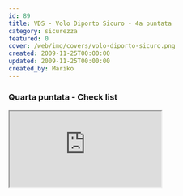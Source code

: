 ```yaml
---
id: 89
title: VDS - Volo Diporto Sicuro - 4a puntata
category: sicurezza
featured: 0
cover: /web/img/covers/volo-diporto-sicuro.png
created: 2009-11-25T00:00:00
updated: 2009-11-25T00:00:00
created_by: Mariko
---
```


### Quarta puntata - Check list

<iframe src="https://www.youtube.com/embed/Rpvi-Q46iBI/?controls=1" allow="fullscreen"></iframe>
